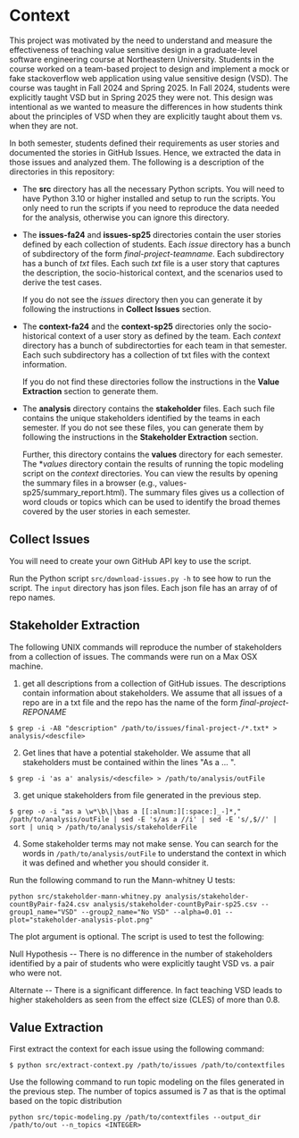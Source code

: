 # Context

This project was motivated by the need to understand and measure the
effectiveness of teaching value sensitive design in a graduate-level 
software engineering course at Northeastern University. Students in the course
worked on a team-based project to design and implement a mock or fake 
stackoverflow web application using value sensitive design (VSD). The 
course was taught in Fall 2024 and Spring 2025. In Fall 2024, students 
were explicitly taught VSD but in Spring 2025 they were not. This design
was intentional as we wanted to measure the differences in how students
think about the principles of VSD when they are explicitly taught about 
them vs. when they are not. 

In both semester, students defined their requirements as user stories and
documented the stories in GitHub Issues. Hence, we extracted the data 
in those issues and analyzed them. The following is a description of 
the directories in this repository:

- The **src** directory has all the necessary Python scripts. You will
need to have Python 3.10 or higher installed and setup to run the scripts. 
You only need to run the scripts if you need to reproduce the data needed
for the analysis, otherwise you can ignore this directory. 

- The **issues-fa24** and **issues-sp25** directories contain the user stories
defined by each collection of students. Each _issue_ directory has a 
bunch of subdirectory of the form _final-project-teamname_. Each subdirectory
has a bunch of _txt_ files. Each such _txt_ file is a user story that 
captures the description, the socio-historical context, and the scenarios
used to derive the test cases.

    If you do not see the _issues_ directory then you can generate it by 
following the instructions in **Collect Issues** section. 

- The **context-fa24** and the **context-sp25** directories only the
socio-historical context of a user story as defined by the team. Each 
_context_ directory has a bunch of subdirectorties for each team in that
semester. Each such subdirectory has a collection of txt files with the 
context information. 

    If you do not find these directories follow the instructions in the 
**Value Extraction** section to generate them.

- The **analysis** directory contains the **stakeholder** files. Each such
file contains the unique stakeholders identified by the teams in each semester. If you do not see these files, you can generate them by
following the instructions in the **Stakeholder Extraction** section. 

    Further, this directory contains the **values** directory for 
each semester. The **values* directory contain the results of running
the topic modeling script on the _context_ directories. You can view the 
results by opening the summary files in a browser (e.g., values-sp25/summary_report.html). The summary files gives us a collection of 
word clouds or topics which can be used to identify the broad themes
covered by the user stories in each semester. 

## Collect Issues

You will need to create your own GitHub API key to use the script. 

Run the Python script `src/download-issues.py -h` to see how to run the script. The `input` directory has json files. Each json file has an array of of repo names. 

## Stakeholder Extraction

The following UNIX commands will reproduce the number of stakeholders from a collection of issues. The commands were run on a Max OSX machine.

1. get all descriptions from a collection of GitHub issues. The descriptions contain information about stakeholders. We assume that all issues of a repo are in a txt file and the repo has the name
of the form *final-project-REPONAME*

`$ grep -i -A8 "description" /path/to/issues/final-project-/*.txt* > analysis/<descfile>`

2. Get lines that have a potential stakeholder. We assume that all stakeholders must be contained within the lines "As a <stakeholder> ... ".

`$ grep -i 'as a' analysis/<descfile> > /path/to/analysis/outFile`

3. get unique stakeholders from file generated in the previous step. 

`$ grep -o -i "as a \w*\b\|\bas a [[:alnum:][:space:]_-]*," /path/to/analysis/outFile | sed -E 's/as a //i' | sed -E 's/,$//' | sort | uniq > /path/to/analysis/stakeholderFile`

4. Some stakeholder terms may not make sense. You can search for the words in `/path/to/analysis/outFile` to understand the context in which it was defined and whether you should consider it.

Run the following command to run the Mann-whitney U tests:

`python src/stakeholder-mann-whitney.py analysis/stakeholder-countByPair-fa24.csv analysis/stakeholder-countByPair-sp25.csv --group1_name="VSD" --group2_name="No VSD" --alpha=0.01 --plot="stakeholder-analysis-plot.png"`

The plot argument is optional. The script is used to test the following:

Null Hypothesis -- There is no difference in the number of stakeholders identified by a pair of students who were explicitly taught VSD vs. a pair who were not.

Alternate -- There is a significant difference. In fact teaching VSD leads to higher stakeholders as 
seen from the effect size (CLES) of more than 0.8.

## Value Extraction

First extract the context for each issue using the following command:

`$ python src/extract-context.py /path/to/issues /path/to/contextfiles`

Use the following command to run topic modeling on the files generated in the previous step. The number of topics assumed is 7 as that is the optimal based on the topic distribution

`python src/topic-modeling.py /path/to/contextfiles --output_dir /path/to/out --n_topics <INTEGER>`